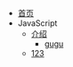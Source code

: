 * [首页](zh-cn/123)  
* JavaScript
	* [介绍](/docs/JavaScript/base.md)
        * [gugu](/docs/js.md)
	* [123](/docs/JavaScript/base.md)
	
